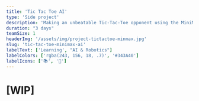```yaml
---
title: 'Tic Tac Toe AI'
type: 'Side project'
description: 'Making an unbeatable Tic-Tac-Toe opponent using the MiniMax decision theory algorithm.'
duration: "3 days"
teamSize: 1
headerImg: '/assets/img/project-tictactoe-minmax.jpg'
slug: 'tic-tac-toe-minimax-ai'
labelText: ['Learning', "AI & Robotics"]
labelColors: ['rgba(243, 156, 18, .7)', '#343A40']
labelIcons: ['📚', '🤖']
---
```


# [WIP]